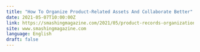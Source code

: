 ```yaml
---
title: "How To Organize Product-Related Assets And Collaborate Better"
date: 2021-05-07T10:00:00Z
link: https://smashingmagazine.com/2021/05/product-records-organization-collaboration-best-practices/?utm_medium=RSS&utm_source=news.12bit.vn
site: www.smashingmagazine.com
language: English
draft: false
---
```

